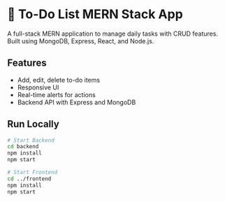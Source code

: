 # 📝 To-Do List MERN Stack App

A full-stack MERN application to manage daily tasks with CRUD features. Built using MongoDB, Express, React, and Node.js.

## Features
- Add, edit, delete to-do items
- Responsive UI
- Real-time alerts for actions
- Backend API with Express and MongoDB

## Run Locally
```bash
# Start Backend
cd backend
npm install
npm start

# Start Frontend
cd ../frontend
npm install
npm start
```
